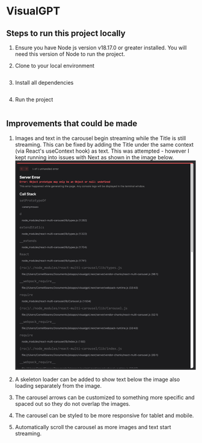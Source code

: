 # VisualGPT

## Steps to run this project locally

1. Ensure you have Node js version v18.17.0 or greater installed. You will need this version of Node to run the project.

2. Clone to your local environment

```git clone https://github.com/soarecor/visualGPT

```

3. Install all dependencies

```npm install

```

4. Run the project

```npm run dev

```

## Improvements that could be made

1. Images and text in the carousel begin streaming while the Title is still streaming. This can be fixed by adding the Title under the same context (via React's useContext hook) as text. This was attempted - however I kept running into issues with Next as shown in the image below.
   ![Screenshot](next-error.png)

2. A skeleton loader can be added to show text below the image also loading separately from the image.

3. The carousel arrows can be customized to something more specific and spaced out so they do not overlap the images.

4. The carousel can be styled to be more responsive for tablet and mobile.

5. Automatically scroll the carousel as more images and text start streaming.
